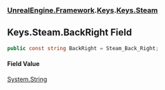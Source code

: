 ### [UnrealEngine.Framework](./UnrealEngine-Framework.md 'UnrealEngine.Framework').[Keys](./Keys.md 'UnrealEngine.Framework.Keys').[Keys.Steam](./Keys-Steam.md 'UnrealEngine.Framework.Keys.Steam')
## Keys.Steam.BackRight Field
  
```csharp
public const string BackRight = Steam_Back_Right;
```
#### Field Value
[System.String](https://docs.microsoft.com/en-us/dotnet/api/System.String 'System.String')  

